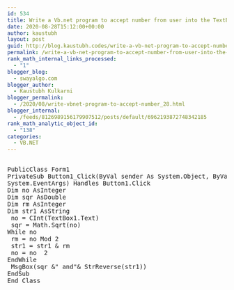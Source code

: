```yaml
---
id: 534
title: Write a Vb.net program to accept number from user into the TextBox.Calculate the square root of that number also convert the entered number into binary number and display result into the Message Box
date: 2020-08-28T15:12:00+00:00
author: kaustubh
layout: post
guid: http://blog.kaustubh.codes/write-a-vb-net-program-to-accept-number-from-user-into-the-textbox-calculate-the-square-root-of-that-number-also-convert-the-entered-number-into-binary-number-and-display-result-into-the-message-box/
permalink: /write-a-vb-net-program-to-accept-number-from-user-into-the-textbox-calculate-the-square-root-of-that-number-also-convert-the-entered-number-into-binary-number-and-display-result-into-the-message-box/
rank_math_internal_links_processed:
  - "1"
blogger_blog:
  - swayalgo.com
blogger_author:
  - Kaustubh Kulkarni
blogger_permalink:
  - /2020/08/write-vbnet-program-to-accept-number_28.html
blogger_internal:
  - /feeds/8126989156179907512/posts/default/6962193872748342185
rank_math_analytic_object_id:
  - "138"
categories:
  - VB.NET
---
```

<pre><br />PublicClass Form1<br />PrivateSub Button1_Click(ByVal sender As System.Object, ByVal e As<br />System.EventArgs) Handles Button1.Click<br />Dim no AsInteger<br />Dim sqr AsDouble<br />Dim rm AsInteger<br />Dim str1 AsString<br /> no = CInt(TextBox1.Text)<br /> sqr = Math.Sqrt(no)<br />While no<br /> rm = no Mod 2<br /> str1 = str1 & rm<br /> no = no  2<br />EndWhile<br /> MsgBox(sqr &" and"& StrReverse(str1))<br />EndSub<br />End Class<br /><br /></pre>